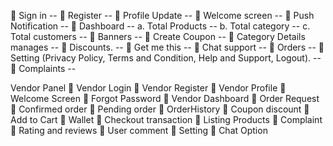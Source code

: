  Sign in --
 Register --
 Profile Update --
 Welcome screen --
 Push Notification --
 Dashboard -- 
a. Total Products --
b. Total category --
c. Total customers --
 Banners --
 Create Coupon -- 
 Category Details manages --
 Discounts. --
 Get me this --
 Chat support -- 
 Orders --
 Setting (Privacy Policy, Terms and
Condition, Help and Support, Logout). --
 Complaints --



Vendor Panel
 Vendor Login
 Vendor Register
 Vendor Profile
 Welcome Screen
 Forgot Password
 Vendor Dashboard
 Order Request
 Confirmed order
 Pending order
 OrderHistory
 Coupon discount
 Add to Cart
 Wallet
 Checkout transaction
 Listing Products
 Complaint
 Rating and reviews
 User comment
 Setting
 Chat Option